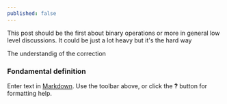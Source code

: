 ```yaml
---
published: false
---
```

This post should be the first about binary operations or more in general low level discussions. It could be just a lot heavy but it's the hard way

The understandig of the correction
### Fondamental definition



Enter text in [Markdown](http://daringfireball.net/projects/markdown/). Use the toolbar above, or click the **?** button for formatting help.
